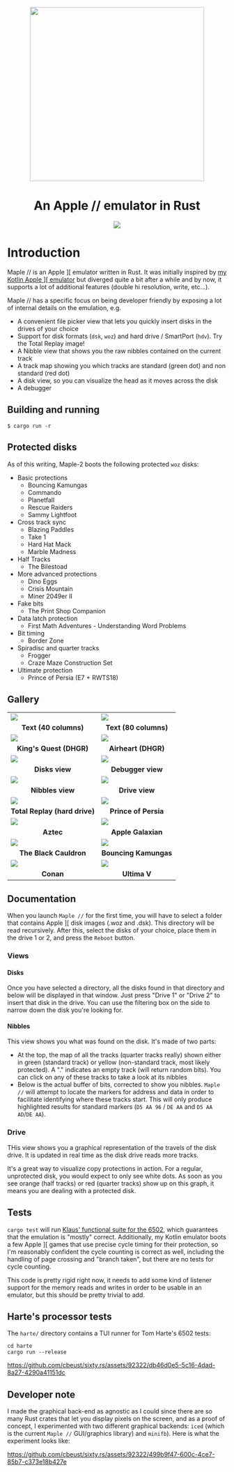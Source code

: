 <p align="center">
  <img src="pics/logo.png" width="400"/>
</p>


<p align="center">
  <h1 align="center">
    An Apple // emulator in Rust
  </h1>
</p>

<p align="center">
  <img src="https://github.com/user-attachments/assets/95c7d36a-10b4-4dc8-8090-9cb9bad9e345">
</p>

# Introduction

Maple // is an Apple ][ emulator written in Rust. It was initially inspired by [my Kotlin Apple \]\[ emulator](https://github.com/cbeust/sixty) but
diverged quite a bit after a while and by now, it supports a lot of additional features (double hi resolution, write, etc...).

Maple // has a specific focus on being developer friendly by exposing a lot of internal details on the emulation, e.g.

- A convenient file picker view that lets you quickly insert disks in the drives of your choice
- Support for disk formats (`dsk`, `woz`) and hard drive / SmartPort (`hdv`). Try the Total Replay image!
- A Nibble view that shows you the raw nibbles contained on the current track
- A track map showing you which tracks are standard (green dot) and non standard (red dot)
- A disk view, so you can visualize the head as it moves across the disk
- A debugger

## Building and running

```
$ cargo run -r
```

## Protected disks

As of this writing, Maple-2 boots the following protected `woz` disks:

- Basic protections
  - Bouncing Kamungas
  - Commando
  - Planetfall
  - Rescue Raiders
  - Sammy Lightfoot
- Cross track sync
  - Blazing Paddles
  - Take 1
  - Hard Hat Mack
  - Marble Madness
- Half Tracks
  - The Bilestoad
- More advanced protections
  - Dino Eggs
  - Crisis Mountain
  - Miner 2049er II
- Fake bits
  - The Print Shop Companion
- Data latch protection
  - First Math Adventures - Understanding Word Problems
- Bit timing
  - Border Zone
- Spiradisc and quarter tracks
  - Frogger
  - Craze Maze Construction Set
- Ultimate protection
  - Prince of Persia (E7 + RWTS18)

## Gallery
<table>
    <tr>
        <td><img src="pics/text-40-columns.png"/></td>
        <td><img src="pics/text-80-columns.png"/></td>
    </tr>
    <tr align="center">
        <td><b>Text (40 columns)</b></td>
        <td><b>Text (80 columns)</b></td>
    </tr>
    <tr>
        <td><img src="pics/kings-quest.png"/></td>
        <td><img src="pics/airheart.png"/></td>
    </tr>
    <tr align="center">
        <td><b>King's Quest (DHGR)</b></td>
        <td><b>Airheart (DHGR)</b></td>
    </tr>
    <tr>
        <td><img src="pics/disk-view.png"/></td>
        <td><img src="pics/debugger-view.png"/></td>
    </tr>
    <tr align="center">
        <td><b>Disks view</b></td>
        <td><b>Debugger view</b></td>
    </tr>
    <tr>
        <td><img src="pics/nibbles-view.png"/></td>
        <td><img src="pics/drive-view.png"/></td>
    </tr>
    <tr align="center">
        <td><b>Nibbles view</b></td>
        <td><b>Drive view</b></td>
    </tr>
    <tr>
        <td><img src="pics/total-replay.png"/></td>
        <td><img src="pics/prince-of-persia.png"/></td>
    </tr>
    <tr align="center">
        <td><b>Total Replay (hard drive)</b></td>
        <td><b>Prince of Persia</b></td>
    </tr>
    <tr>
        <td><img src="pics/aztec.png"/></td>
        <td><img src="pics/apple-galaxians.png"/></td>
    </tr>
    <tr align="center">
        <td><b>Aztec</b></td>
        <td><b>Apple Galaxian</b></td>
    </tr>
    <tr>
        <td><img src="pics/black-cauldron.png"/></td>
        <td><img src="pics/bouncing-kamungas.png"/></td>
    </tr>
    <tr align="center">
        <td><b>The Black Cauldron</b></td>
        <td><b>Bouncing Kamungas</b></td>
    </tr>
    <tr>
        <td><img src="pics/conan.png"/></td>
        <td><img src="pics/ultima-5.png"/></td>
    </tr>
    <tr align="center">
        <td><b>Conan</b></td>
        <td><b>Ultima V</b></td>
    </tr>
</table>



## Documentation

When you launch `Maple //` for the first time, you will have to select a folder that contains Apple ][ disk images
(.woz and .dsk). This directory will be read recursively. After this, select the disks of your choice, place them in
the drive 1 or 2, and press the `Reboot` button.

### Views

#### Disks

Once you have selected a directory, all the disks found in that directory and below will be displayed in that window.
Just press "Drive 1" or "Drive 2" to insert that disk in the drive. You can use the filtering box on the side
to narrow down the disk you're looking for.

#### Nibbles

This view shows you what was found on the disk. It's made of two parts:

- At the top, the map of all the tracks (quarter tracks really) shown either in green (standard track) or yellow
  (non-standard track, most likely protected). A "." indicates an empty track (will return random bits). You
  can click on any of these tracks to take a look at its nibbles
- Below is the actual buffer of bits, corrected to show you nibbles. `Maple //` will attempt to locate the
  markers for address and data in order to facilitate identifying where these tracks start. This will only
  produce highlighted results for standard markers (`D5 AA 96` / `DE AA` and `D5 AA AD`/`DE AA`).

### Drive

THis view shows you a graphical representation of the travels of the disk drive. It is updated in real time as
the disk drive reads more tracks.

It's a great way to visualize copy protections in action. For a regular, unprotected disk, you would expect to
only see white dots. As soon as you see orange (half tracks) or red (quarter tracks) show up on this graph, it
means you are dealing with a protected disk.

## Tests

`cargo test` will run [Klaus' functional suite for the 6502](https://github.com/Klaus2m5/6502_65C02_functional_tests), which guarantees that the emulation is "mostly"
correct. Additionally, my Kotlin emulator boots a few Apple ][ games that use precise cycle timing for their protection,
so I'm reasonably confident the cycle counting is correct as well, including the handling of page crossing and
"branch taken", but there are no tests for cycle counting.

This code is pretty rigid right now, it needs to add some kind of listener support for the memory reads and
writes in order to be usable in an emulator, but this should be pretty trivial to add.

## Harte's processor tests

The `harte/` directory contains a TUI runner for Tom Harte's 6502 tests:

```
cd harte
cargo run --release
```

https://github.com/cbeust/sixty.rs/assets/92322/db46d0e5-5c16-4dad-8a27-4290a41151dc

## Developer note

I made the graphical back-end as agnostic as I could since there are so many Rust crates that let you display
pixels on the screen, and as a proof of concept, I experimented with two different graphical backends: `iced` (which
is the current `Maple //` GUI/graphics library) and `minifb`). Here is what the experiment looks like:

https://github.com/cbeust/sixty.rs/assets/92322/499b9f47-600c-4ce7-85b7-c373e18b427e

